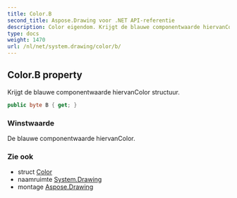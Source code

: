 ```yaml
---
title: Color.B
second_title: Aspose.Drawing voor .NET API-referentie
description: Color eigendom. Krijgt de blauwe componentwaarde hiervanColor structuur.
type: docs
weight: 1470
url: /nl/net/system.drawing/color/b/
---
```

## Color.B property

Krijgt de blauwe componentwaarde hiervanColor structuur.

```csharp
public byte B { get; }
```

### Winstwaarde

De blauwe componentwaarde hiervanColor.

### Zie ook

* struct [Color](../)
* naamruimte [System.Drawing](../../color/)
* montage [Aspose.Drawing](../../../)



